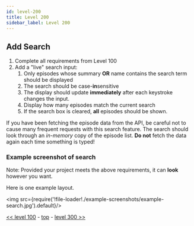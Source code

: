 ```yaml
---
id: level-200
title: Level 200
sidebar_label: Level 200
---
```


## Add Search

1. Complete all requirements from Level 100
1. Add a "live" search input:
   1. Only episodes whose summary **OR** name contains the search term should be displayed
   1. The search should be case-**in**sensitive
   1. The display should update **immediately** after each keystroke changes the input.
   1. Display how many episodes match the current search
   1. If the search box is cleared, **all** episodes should be shown.

If you have been fetching the episode data from the API, be careful not to cause many frequent requests with this search feature. The search should look through an _in-memory_ copy of the episode list. **Do not** fetch the data again each time something is typed!

### Example screenshot of search

Note: Provided your project meets the above requirements, it can **look** however you want.

Here is one example layout.

<img src={require('!file-loader!./example-screenshots/example-search.jpg').default}/>

[<< level 100](./level-100.md) - [top](./readme.md) - [level 300 >>](./level-300.md)
